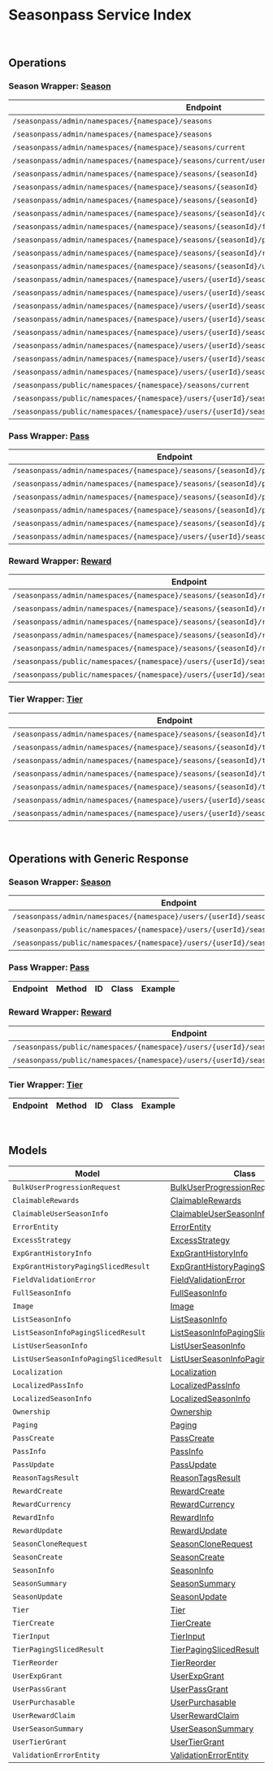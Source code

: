 # Seasonpass Service Index

&nbsp;

## Operations

### Season Wrapper:  [Season](../../apis/AccelByte.Sdk.Api.Seasonpass/Wrapper/Season.cs)
| Endpoint | Method | ID | Class | Example |
|---|---|---|---|---|
| `/seasonpass/admin/namespaces/{namespace}/seasons` | GET | QuerySeasons | [QuerySeasons](../../apis/AccelByte.Sdk.Api.Seasonpass/Operation/Season/QuerySeasons.cs) | [QuerySeasons](../../samples/AccelByte.Sdk.Sample.Cli/ApiCommand/Seasonpass/Season/QuerySeasons.cs) |
| `/seasonpass/admin/namespaces/{namespace}/seasons` | POST | CreateSeason | [CreateSeason](../../apis/AccelByte.Sdk.Api.Seasonpass/Operation/Season/CreateSeason.cs) | [CreateSeason](../../samples/AccelByte.Sdk.Sample.Cli/ApiCommand/Seasonpass/Season/CreateSeason.cs) |
| `/seasonpass/admin/namespaces/{namespace}/seasons/current` | GET | GetCurrentSeason | [GetCurrentSeason](../../apis/AccelByte.Sdk.Api.Seasonpass/Operation/Season/GetCurrentSeason.cs) | [GetCurrentSeason](../../samples/AccelByte.Sdk.Sample.Cli/ApiCommand/Seasonpass/Season/GetCurrentSeason.cs) |
| `/seasonpass/admin/namespaces/{namespace}/seasons/current/users/bulk/progression` | POST | BulkGetUserSeasonProgression | [BulkGetUserSeasonProgression](../../apis/AccelByte.Sdk.Api.Seasonpass/Operation/Season/BulkGetUserSeasonProgression.cs) | [BulkGetUserSeasonProgression](../../samples/AccelByte.Sdk.Sample.Cli/ApiCommand/Seasonpass/Season/BulkGetUserSeasonProgression.cs) |
| `/seasonpass/admin/namespaces/{namespace}/seasons/{seasonId}` | GET | GetSeason | [GetSeason](../../apis/AccelByte.Sdk.Api.Seasonpass/Operation/Season/GetSeason.cs) | [GetSeason](../../samples/AccelByte.Sdk.Sample.Cli/ApiCommand/Seasonpass/Season/GetSeason.cs) |
| `/seasonpass/admin/namespaces/{namespace}/seasons/{seasonId}` | DELETE | DeleteSeason | [DeleteSeason](../../apis/AccelByte.Sdk.Api.Seasonpass/Operation/Season/DeleteSeason.cs) | [DeleteSeason](../../samples/AccelByte.Sdk.Sample.Cli/ApiCommand/Seasonpass/Season/DeleteSeason.cs) |
| `/seasonpass/admin/namespaces/{namespace}/seasons/{seasonId}` | PATCH | UpdateSeason | [UpdateSeason](../../apis/AccelByte.Sdk.Api.Seasonpass/Operation/Season/UpdateSeason.cs) | [UpdateSeason](../../samples/AccelByte.Sdk.Sample.Cli/ApiCommand/Seasonpass/Season/UpdateSeason.cs) |
| `/seasonpass/admin/namespaces/{namespace}/seasons/{seasonId}/clone` | POST | CloneSeason | [CloneSeason](../../apis/AccelByte.Sdk.Api.Seasonpass/Operation/Season/CloneSeason.cs) | [CloneSeason](../../samples/AccelByte.Sdk.Sample.Cli/ApiCommand/Seasonpass/Season/CloneSeason.cs) |
| `/seasonpass/admin/namespaces/{namespace}/seasons/{seasonId}/full` | GET | GetFullSeason | [GetFullSeason](../../apis/AccelByte.Sdk.Api.Seasonpass/Operation/Season/GetFullSeason.cs) | [GetFullSeason](../../samples/AccelByte.Sdk.Sample.Cli/ApiCommand/Seasonpass/Season/GetFullSeason.cs) |
| `/seasonpass/admin/namespaces/{namespace}/seasons/{seasonId}/publish` | PUT | PublishSeason | [PublishSeason](../../apis/AccelByte.Sdk.Api.Seasonpass/Operation/Season/PublishSeason.cs) | [PublishSeason](../../samples/AccelByte.Sdk.Sample.Cli/ApiCommand/Seasonpass/Season/PublishSeason.cs) |
| `/seasonpass/admin/namespaces/{namespace}/seasons/{seasonId}/retire` | PUT | RetireSeason | [RetireSeason](../../apis/AccelByte.Sdk.Api.Seasonpass/Operation/Season/RetireSeason.cs) | [RetireSeason](../../samples/AccelByte.Sdk.Sample.Cli/ApiCommand/Seasonpass/Season/RetireSeason.cs) |
| `/seasonpass/admin/namespaces/{namespace}/seasons/{seasonId}/unpublish` | PUT | UnpublishSeason | [UnpublishSeason](../../apis/AccelByte.Sdk.Api.Seasonpass/Operation/Season/UnpublishSeason.cs) | [UnpublishSeason](../../samples/AccelByte.Sdk.Sample.Cli/ApiCommand/Seasonpass/Season/UnpublishSeason.cs) |
| `/seasonpass/admin/namespaces/{namespace}/users/{userId}/seasons` | GET | GetUserParticipatedSeasons | [GetUserParticipatedSeasons](../../apis/AccelByte.Sdk.Api.Seasonpass/Operation/Season/GetUserParticipatedSeasons.cs) | [GetUserParticipatedSeasons](../../samples/AccelByte.Sdk.Sample.Cli/ApiCommand/Seasonpass/Season/GetUserParticipatedSeasons.cs) |
| `/seasonpass/admin/namespaces/{namespace}/users/{userId}/seasons/current/passes/ownership/any` | GET | ExistsAnyPassByPassCodes | [ExistsAnyPassByPassCodes](../../apis/AccelByte.Sdk.Api.Seasonpass/Operation/Season/ExistsAnyPassByPassCodes.cs) | [ExistsAnyPassByPassCodes](../../samples/AccelByte.Sdk.Sample.Cli/ApiCommand/Seasonpass/Season/ExistsAnyPassByPassCodes.cs) |
| `/seasonpass/admin/namespaces/{namespace}/users/{userId}/seasons/current/progression` | GET | GetCurrentUserSeasonProgression | [GetCurrentUserSeasonProgression](../../apis/AccelByte.Sdk.Api.Seasonpass/Operation/Season/GetCurrentUserSeasonProgression.cs) | [GetCurrentUserSeasonProgression](../../samples/AccelByte.Sdk.Sample.Cli/ApiCommand/Seasonpass/Season/GetCurrentUserSeasonProgression.cs) |
| `/seasonpass/admin/namespaces/{namespace}/users/{userId}/seasons/current/purchasable` | POST | CheckSeasonPurchasable | [CheckSeasonPurchasable](../../apis/AccelByte.Sdk.Api.Seasonpass/Operation/Season/CheckSeasonPurchasable.cs) | [CheckSeasonPurchasable](../../samples/AccelByte.Sdk.Sample.Cli/ApiCommand/Seasonpass/Season/CheckSeasonPurchasable.cs) |
| `/seasonpass/admin/namespaces/{namespace}/users/{userId}/seasons/current/reset` | DELETE | ResetUserSeason | [ResetUserSeason](../../apis/AccelByte.Sdk.Api.Seasonpass/Operation/Season/ResetUserSeason.cs) | [ResetUserSeason](../../samples/AccelByte.Sdk.Sample.Cli/ApiCommand/Seasonpass/Season/ResetUserSeason.cs) |
| `/seasonpass/admin/namespaces/{namespace}/users/{userId}/seasons/exp/history` | GET | QueryUserExpGrantHistory | [QueryUserExpGrantHistory](../../apis/AccelByte.Sdk.Api.Seasonpass/Operation/Season/QueryUserExpGrantHistory.cs) | [QueryUserExpGrantHistory](../../samples/AccelByte.Sdk.Sample.Cli/ApiCommand/Seasonpass/Season/QueryUserExpGrantHistory.cs) |
| `/seasonpass/admin/namespaces/{namespace}/users/{userId}/seasons/exp/history/tags` | GET | QueryUserExpGrantHistoryTag | [QueryUserExpGrantHistoryTag](../../apis/AccelByte.Sdk.Api.Seasonpass/Operation/Season/QueryUserExpGrantHistoryTag.cs) | [QueryUserExpGrantHistoryTag](../../samples/AccelByte.Sdk.Sample.Cli/ApiCommand/Seasonpass/Season/QueryUserExpGrantHistoryTag.cs) |
| `/seasonpass/admin/namespaces/{namespace}/users/{userId}/seasons/{seasonId}/data` | GET | GetUserSeason | [GetUserSeason](../../apis/AccelByte.Sdk.Api.Seasonpass/Operation/Season/GetUserSeason.cs) | [GetUserSeason](../../samples/AccelByte.Sdk.Sample.Cli/ApiCommand/Seasonpass/Season/GetUserSeason.cs) |
| `/seasonpass/public/namespaces/{namespace}/seasons/current` | GET | PublicGetCurrentSeason | [PublicGetCurrentSeason](../../apis/AccelByte.Sdk.Api.Seasonpass/Operation/Season/PublicGetCurrentSeason.cs) | [PublicGetCurrentSeason](../../samples/AccelByte.Sdk.Sample.Cli/ApiCommand/Seasonpass/Season/PublicGetCurrentSeason.cs) |
| `/seasonpass/public/namespaces/{namespace}/users/{userId}/seasons/current/data` | GET | PublicGetCurrentUserSeason | [PublicGetCurrentUserSeason](../../apis/AccelByte.Sdk.Api.Seasonpass/Operation/Season/PublicGetCurrentUserSeason.cs) | [PublicGetCurrentUserSeason](../../samples/AccelByte.Sdk.Sample.Cli/ApiCommand/Seasonpass/Season/PublicGetCurrentUserSeason.cs) |
| `/seasonpass/public/namespaces/{namespace}/users/{userId}/seasons/{seasonId}/data` | GET | PublicGetUserSeason | [PublicGetUserSeason](../../apis/AccelByte.Sdk.Api.Seasonpass/Operation/Season/PublicGetUserSeason.cs) | [PublicGetUserSeason](../../samples/AccelByte.Sdk.Sample.Cli/ApiCommand/Seasonpass/Season/PublicGetUserSeason.cs) |

### Pass Wrapper:  [Pass](../../apis/AccelByte.Sdk.Api.Seasonpass/Wrapper/Pass.cs)
| Endpoint | Method | ID | Class | Example |
|---|---|---|---|---|
| `/seasonpass/admin/namespaces/{namespace}/seasons/{seasonId}/passes` | GET | QueryPasses | [QueryPasses](../../apis/AccelByte.Sdk.Api.Seasonpass/Operation/Pass/QueryPasses.cs) | [QueryPasses](../../samples/AccelByte.Sdk.Sample.Cli/ApiCommand/Seasonpass/Pass/QueryPasses.cs) |
| `/seasonpass/admin/namespaces/{namespace}/seasons/{seasonId}/passes` | POST | CreatePass | [CreatePass](../../apis/AccelByte.Sdk.Api.Seasonpass/Operation/Pass/CreatePass.cs) | [CreatePass](../../samples/AccelByte.Sdk.Sample.Cli/ApiCommand/Seasonpass/Pass/CreatePass.cs) |
| `/seasonpass/admin/namespaces/{namespace}/seasons/{seasonId}/passes/{code}` | GET | GetPass | [GetPass](../../apis/AccelByte.Sdk.Api.Seasonpass/Operation/Pass/GetPass.cs) | [GetPass](../../samples/AccelByte.Sdk.Sample.Cli/ApiCommand/Seasonpass/Pass/GetPass.cs) |
| `/seasonpass/admin/namespaces/{namespace}/seasons/{seasonId}/passes/{code}` | DELETE | DeletePass | [DeletePass](../../apis/AccelByte.Sdk.Api.Seasonpass/Operation/Pass/DeletePass.cs) | [DeletePass](../../samples/AccelByte.Sdk.Sample.Cli/ApiCommand/Seasonpass/Pass/DeletePass.cs) |
| `/seasonpass/admin/namespaces/{namespace}/seasons/{seasonId}/passes/{code}` | PATCH | UpdatePass | [UpdatePass](../../apis/AccelByte.Sdk.Api.Seasonpass/Operation/Pass/UpdatePass.cs) | [UpdatePass](../../samples/AccelByte.Sdk.Sample.Cli/ApiCommand/Seasonpass/Pass/UpdatePass.cs) |
| `/seasonpass/admin/namespaces/{namespace}/users/{userId}/seasons/current/passes` | POST | GrantUserPass | [GrantUserPass](../../apis/AccelByte.Sdk.Api.Seasonpass/Operation/Pass/GrantUserPass.cs) | [GrantUserPass](../../samples/AccelByte.Sdk.Sample.Cli/ApiCommand/Seasonpass/Pass/GrantUserPass.cs) |

### Reward Wrapper:  [Reward](../../apis/AccelByte.Sdk.Api.Seasonpass/Wrapper/Reward.cs)
| Endpoint | Method | ID | Class | Example |
|---|---|---|---|---|
| `/seasonpass/admin/namespaces/{namespace}/seasons/{seasonId}/rewards` | GET | QueryRewards | [QueryRewards](../../apis/AccelByte.Sdk.Api.Seasonpass/Operation/Reward/QueryRewards.cs) | [QueryRewards](../../samples/AccelByte.Sdk.Sample.Cli/ApiCommand/Seasonpass/Reward/QueryRewards.cs) |
| `/seasonpass/admin/namespaces/{namespace}/seasons/{seasonId}/rewards` | POST | CreateReward | [CreateReward](../../apis/AccelByte.Sdk.Api.Seasonpass/Operation/Reward/CreateReward.cs) | [CreateReward](../../samples/AccelByte.Sdk.Sample.Cli/ApiCommand/Seasonpass/Reward/CreateReward.cs) |
| `/seasonpass/admin/namespaces/{namespace}/seasons/{seasonId}/rewards/{code}` | GET | GetReward | [GetReward](../../apis/AccelByte.Sdk.Api.Seasonpass/Operation/Reward/GetReward.cs) | [GetReward](../../samples/AccelByte.Sdk.Sample.Cli/ApiCommand/Seasonpass/Reward/GetReward.cs) |
| `/seasonpass/admin/namespaces/{namespace}/seasons/{seasonId}/rewards/{code}` | DELETE | DeleteReward | [DeleteReward](../../apis/AccelByte.Sdk.Api.Seasonpass/Operation/Reward/DeleteReward.cs) | [DeleteReward](../../samples/AccelByte.Sdk.Sample.Cli/ApiCommand/Seasonpass/Reward/DeleteReward.cs) |
| `/seasonpass/admin/namespaces/{namespace}/seasons/{seasonId}/rewards/{code}` | PATCH | UpdateReward | [UpdateReward](../../apis/AccelByte.Sdk.Api.Seasonpass/Operation/Reward/UpdateReward.cs) | [UpdateReward](../../samples/AccelByte.Sdk.Sample.Cli/ApiCommand/Seasonpass/Reward/UpdateReward.cs) |
| `/seasonpass/public/namespaces/{namespace}/users/{userId}/seasons/current/rewards` | POST | PublicClaimUserReward | [PublicClaimUserReward](../../apis/AccelByte.Sdk.Api.Seasonpass/Operation/Reward/PublicClaimUserReward.cs) | [PublicClaimUserReward](../../samples/AccelByte.Sdk.Sample.Cli/ApiCommand/Seasonpass/Reward/PublicClaimUserReward.cs) |
| `/seasonpass/public/namespaces/{namespace}/users/{userId}/seasons/current/rewards/bulk` | POST | PublicBulkClaimUserRewards | [PublicBulkClaimUserRewards](../../apis/AccelByte.Sdk.Api.Seasonpass/Operation/Reward/PublicBulkClaimUserRewards.cs) | [PublicBulkClaimUserRewards](../../samples/AccelByte.Sdk.Sample.Cli/ApiCommand/Seasonpass/Reward/PublicBulkClaimUserRewards.cs) |

### Tier Wrapper:  [Tier](../../apis/AccelByte.Sdk.Api.Seasonpass/Wrapper/Tier.cs)
| Endpoint | Method | ID | Class | Example |
|---|---|---|---|---|
| `/seasonpass/admin/namespaces/{namespace}/seasons/{seasonId}/tiers` | GET | QueryTiers | [QueryTiers](../../apis/AccelByte.Sdk.Api.Seasonpass/Operation/Tier/QueryTiers.cs) | [QueryTiers](../../samples/AccelByte.Sdk.Sample.Cli/ApiCommand/Seasonpass/Tier/QueryTiers.cs) |
| `/seasonpass/admin/namespaces/{namespace}/seasons/{seasonId}/tiers` | POST | CreateTier | [CreateTier](../../apis/AccelByte.Sdk.Api.Seasonpass/Operation/Tier/CreateTier.cs) | [CreateTier](../../samples/AccelByte.Sdk.Sample.Cli/ApiCommand/Seasonpass/Tier/CreateTier.cs) |
| `/seasonpass/admin/namespaces/{namespace}/seasons/{seasonId}/tiers/{id}` | PUT | UpdateTier | [UpdateTier](../../apis/AccelByte.Sdk.Api.Seasonpass/Operation/Tier/UpdateTier.cs) | [UpdateTier](../../samples/AccelByte.Sdk.Sample.Cli/ApiCommand/Seasonpass/Tier/UpdateTier.cs) |
| `/seasonpass/admin/namespaces/{namespace}/seasons/{seasonId}/tiers/{id}` | DELETE | DeleteTier | [DeleteTier](../../apis/AccelByte.Sdk.Api.Seasonpass/Operation/Tier/DeleteTier.cs) | [DeleteTier](../../samples/AccelByte.Sdk.Sample.Cli/ApiCommand/Seasonpass/Tier/DeleteTier.cs) |
| `/seasonpass/admin/namespaces/{namespace}/seasons/{seasonId}/tiers/{id}/reorder` | PUT | ReorderTier | [ReorderTier](../../apis/AccelByte.Sdk.Api.Seasonpass/Operation/Tier/ReorderTier.cs) | [ReorderTier](../../samples/AccelByte.Sdk.Sample.Cli/ApiCommand/Seasonpass/Tier/ReorderTier.cs) |
| `/seasonpass/admin/namespaces/{namespace}/users/{userId}/seasons/current/exp` | POST | GrantUserExp | [GrantUserExp](../../apis/AccelByte.Sdk.Api.Seasonpass/Operation/Tier/GrantUserExp.cs) | [GrantUserExp](../../samples/AccelByte.Sdk.Sample.Cli/ApiCommand/Seasonpass/Tier/GrantUserExp.cs) |
| `/seasonpass/admin/namespaces/{namespace}/users/{userId}/seasons/current/tiers` | POST | GrantUserTier | [GrantUserTier](../../apis/AccelByte.Sdk.Api.Seasonpass/Operation/Tier/GrantUserTier.cs) | [GrantUserTier](../../samples/AccelByte.Sdk.Sample.Cli/ApiCommand/Seasonpass/Tier/GrantUserTier.cs) |


&nbsp;

## Operations with Generic Response

### Season Wrapper:  [Season](../../apis/AccelByte.Sdk.Api.Seasonpass/Wrapper/Season.cs)
| Endpoint | Method | ID | Class | Example |
|---|---|---|---|---|
| `/seasonpass/admin/namespaces/{namespace}/users/{userId}/seasons/{seasonId}/data` | GET | GetUserSeason | [GetUserSeason](../../apis/AccelByte.Sdk.Api.Seasonpass/Operation/Season/GetUserSeason.cs) | [GetUserSeason](../../samples/AccelByte.Sdk.Sample.Cli/ApiCommand/Seasonpass/Season/GetUserSeason.cs) |
| `/seasonpass/public/namespaces/{namespace}/users/{userId}/seasons/current/data` | GET | PublicGetCurrentUserSeason | [PublicGetCurrentUserSeason](../../apis/AccelByte.Sdk.Api.Seasonpass/Operation/Season/PublicGetCurrentUserSeason.cs) | [PublicGetCurrentUserSeason](../../samples/AccelByte.Sdk.Sample.Cli/ApiCommand/Seasonpass/Season/PublicGetCurrentUserSeason.cs) |
| `/seasonpass/public/namespaces/{namespace}/users/{userId}/seasons/{seasonId}/data` | GET | PublicGetUserSeason | [PublicGetUserSeason](../../apis/AccelByte.Sdk.Api.Seasonpass/Operation/Season/PublicGetUserSeason.cs) | [PublicGetUserSeason](../../samples/AccelByte.Sdk.Sample.Cli/ApiCommand/Seasonpass/Season/PublicGetUserSeason.cs) |

### Pass Wrapper:  [Pass](../../apis/AccelByte.Sdk.Api.Seasonpass/Wrapper/Pass.cs)
| Endpoint | Method | ID | Class | Example |
|---|---|---|---|---|

### Reward Wrapper:  [Reward](../../apis/AccelByte.Sdk.Api.Seasonpass/Wrapper/Reward.cs)
| Endpoint | Method | ID | Class | Example |
|---|---|---|---|---|
| `/seasonpass/public/namespaces/{namespace}/users/{userId}/seasons/current/rewards` | POST | PublicClaimUserReward | [PublicClaimUserReward](../../apis/AccelByte.Sdk.Api.Seasonpass/Operation/Reward/PublicClaimUserReward.cs) | [PublicClaimUserReward](../../samples/AccelByte.Sdk.Sample.Cli/ApiCommand/Seasonpass/Reward/PublicClaimUserReward.cs) |
| `/seasonpass/public/namespaces/{namespace}/users/{userId}/seasons/current/rewards/bulk` | POST | PublicBulkClaimUserRewards | [PublicBulkClaimUserRewards](../../apis/AccelByte.Sdk.Api.Seasonpass/Operation/Reward/PublicBulkClaimUserRewards.cs) | [PublicBulkClaimUserRewards](../../samples/AccelByte.Sdk.Sample.Cli/ApiCommand/Seasonpass/Reward/PublicBulkClaimUserRewards.cs) |

### Tier Wrapper:  [Tier](../../apis/AccelByte.Sdk.Api.Seasonpass/Wrapper/Tier.cs)
| Endpoint | Method | ID | Class | Example |
|---|---|---|---|---|


&nbsp;

## Models

| Model | Class |
|---|---|
| `BulkUserProgressionRequest` | [BulkUserProgressionRequest](../../apis/AccelByte.Sdk.Api.Seasonpass/Model/BulkUserProgressionRequest.cs) |
| `ClaimableRewards` | [ClaimableRewards](../../apis/AccelByte.Sdk.Api.Seasonpass/Model/ClaimableRewards.cs) |
| `ClaimableUserSeasonInfo` | [ClaimableUserSeasonInfo](../../apis/AccelByte.Sdk.Api.Seasonpass/Model/ClaimableUserSeasonInfo.cs) |
| `ErrorEntity` | [ErrorEntity](../../apis/AccelByte.Sdk.Api.Seasonpass/Model/ErrorEntity.cs) |
| `ExcessStrategy` | [ExcessStrategy](../../apis/AccelByte.Sdk.Api.Seasonpass/Model/ExcessStrategy.cs) |
| `ExpGrantHistoryInfo` | [ExpGrantHistoryInfo](../../apis/AccelByte.Sdk.Api.Seasonpass/Model/ExpGrantHistoryInfo.cs) |
| `ExpGrantHistoryPagingSlicedResult` | [ExpGrantHistoryPagingSlicedResult](../../apis/AccelByte.Sdk.Api.Seasonpass/Model/ExpGrantHistoryPagingSlicedResult.cs) |
| `FieldValidationError` | [FieldValidationError](../../apis/AccelByte.Sdk.Api.Seasonpass/Model/FieldValidationError.cs) |
| `FullSeasonInfo` | [FullSeasonInfo](../../apis/AccelByte.Sdk.Api.Seasonpass/Model/FullSeasonInfo.cs) |
| `Image` | [Image](../../apis/AccelByte.Sdk.Api.Seasonpass/Model/Image.cs) |
| `ListSeasonInfo` | [ListSeasonInfo](../../apis/AccelByte.Sdk.Api.Seasonpass/Model/ListSeasonInfo.cs) |
| `ListSeasonInfoPagingSlicedResult` | [ListSeasonInfoPagingSlicedResult](../../apis/AccelByte.Sdk.Api.Seasonpass/Model/ListSeasonInfoPagingSlicedResult.cs) |
| `ListUserSeasonInfo` | [ListUserSeasonInfo](../../apis/AccelByte.Sdk.Api.Seasonpass/Model/ListUserSeasonInfo.cs) |
| `ListUserSeasonInfoPagingSlicedResult` | [ListUserSeasonInfoPagingSlicedResult](../../apis/AccelByte.Sdk.Api.Seasonpass/Model/ListUserSeasonInfoPagingSlicedResult.cs) |
| `Localization` | [Localization](../../apis/AccelByte.Sdk.Api.Seasonpass/Model/Localization.cs) |
| `LocalizedPassInfo` | [LocalizedPassInfo](../../apis/AccelByte.Sdk.Api.Seasonpass/Model/LocalizedPassInfo.cs) |
| `LocalizedSeasonInfo` | [LocalizedSeasonInfo](../../apis/AccelByte.Sdk.Api.Seasonpass/Model/LocalizedSeasonInfo.cs) |
| `Ownership` | [Ownership](../../apis/AccelByte.Sdk.Api.Seasonpass/Model/Ownership.cs) |
| `Paging` | [Paging](../../apis/AccelByte.Sdk.Api.Seasonpass/Model/Paging.cs) |
| `PassCreate` | [PassCreate](../../apis/AccelByte.Sdk.Api.Seasonpass/Model/PassCreate.cs) |
| `PassInfo` | [PassInfo](../../apis/AccelByte.Sdk.Api.Seasonpass/Model/PassInfo.cs) |
| `PassUpdate` | [PassUpdate](../../apis/AccelByte.Sdk.Api.Seasonpass/Model/PassUpdate.cs) |
| `ReasonTagsResult` | [ReasonTagsResult](../../apis/AccelByte.Sdk.Api.Seasonpass/Model/ReasonTagsResult.cs) |
| `RewardCreate` | [RewardCreate](../../apis/AccelByte.Sdk.Api.Seasonpass/Model/RewardCreate.cs) |
| `RewardCurrency` | [RewardCurrency](../../apis/AccelByte.Sdk.Api.Seasonpass/Model/RewardCurrency.cs) |
| `RewardInfo` | [RewardInfo](../../apis/AccelByte.Sdk.Api.Seasonpass/Model/RewardInfo.cs) |
| `RewardUpdate` | [RewardUpdate](../../apis/AccelByte.Sdk.Api.Seasonpass/Model/RewardUpdate.cs) |
| `SeasonCloneRequest` | [SeasonCloneRequest](../../apis/AccelByte.Sdk.Api.Seasonpass/Model/SeasonCloneRequest.cs) |
| `SeasonCreate` | [SeasonCreate](../../apis/AccelByte.Sdk.Api.Seasonpass/Model/SeasonCreate.cs) |
| `SeasonInfo` | [SeasonInfo](../../apis/AccelByte.Sdk.Api.Seasonpass/Model/SeasonInfo.cs) |
| `SeasonSummary` | [SeasonSummary](../../apis/AccelByte.Sdk.Api.Seasonpass/Model/SeasonSummary.cs) |
| `SeasonUpdate` | [SeasonUpdate](../../apis/AccelByte.Sdk.Api.Seasonpass/Model/SeasonUpdate.cs) |
| `Tier` | [Tier](../../apis/AccelByte.Sdk.Api.Seasonpass/Model/Tier.cs) |
| `TierCreate` | [TierCreate](../../apis/AccelByte.Sdk.Api.Seasonpass/Model/TierCreate.cs) |
| `TierInput` | [TierInput](../../apis/AccelByte.Sdk.Api.Seasonpass/Model/TierInput.cs) |
| `TierPagingSlicedResult` | [TierPagingSlicedResult](../../apis/AccelByte.Sdk.Api.Seasonpass/Model/TierPagingSlicedResult.cs) |
| `TierReorder` | [TierReorder](../../apis/AccelByte.Sdk.Api.Seasonpass/Model/TierReorder.cs) |
| `UserExpGrant` | [UserExpGrant](../../apis/AccelByte.Sdk.Api.Seasonpass/Model/UserExpGrant.cs) |
| `UserPassGrant` | [UserPassGrant](../../apis/AccelByte.Sdk.Api.Seasonpass/Model/UserPassGrant.cs) |
| `UserPurchasable` | [UserPurchasable](../../apis/AccelByte.Sdk.Api.Seasonpass/Model/UserPurchasable.cs) |
| `UserRewardClaim` | [UserRewardClaim](../../apis/AccelByte.Sdk.Api.Seasonpass/Model/UserRewardClaim.cs) |
| `UserSeasonSummary` | [UserSeasonSummary](../../apis/AccelByte.Sdk.Api.Seasonpass/Model/UserSeasonSummary.cs) |
| `UserTierGrant` | [UserTierGrant](../../apis/AccelByte.Sdk.Api.Seasonpass/Model/UserTierGrant.cs) |
| `ValidationErrorEntity` | [ValidationErrorEntity](../../apis/AccelByte.Sdk.Api.Seasonpass/Model/ValidationErrorEntity.cs) |
